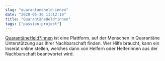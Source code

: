 ```yaml
---
slug: "quarantaneheld-innen"
date: "2020-05-30 11:12:10"
title: "QuarantäneHeld*innen"
tags: ["passion-project"]
---
```

[QuarantäneHeld\*innen](https://www.linkedin.com/company/42460816/) ist eine Plattform, auf der Menschen in Quarantäne Unterstützung aus ihrer Nachbarschaft finden. Wer Hilfe braucht, kann ein Inserat online stellen, welches dann von Helfern oder Helferinnen aus der Nachbarschaft beantwortet wird.